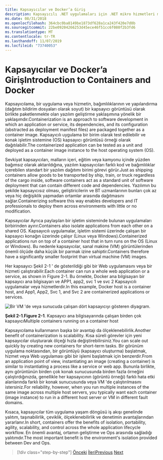 ```yaml
---
title: Kapsayıcılar ve Docker’a Giriş
description: Kapsayıcılı .NET uygulamaları için .NET mikro hizmetleri mimarisi | Kapsayıcılara ve Docker 'a giriş
ms.date: 08/31/2018
ms.openlocfilehash: 364cbc0ba8149be1873df628a1ca243f420e7d0b
ms.sourcegitcommit: 22be09204266253d45ece46f51cc6f080f2b3fd6
ms.translationtype: MT
ms.contentlocale: tr-TR
ms.lasthandoff: 11/07/2019
ms.locfileid: "73740053"
---
```

# <a name="introduction-to-containers-and-docker"></a><span data-ttu-id="cba9f-103">Kapsayıcılar ve Docker’a Giriş</span><span class="sxs-lookup"><span data-stu-id="cba9f-103">Introduction to Containers and Docker</span></span>

<span data-ttu-id="cba9f-104">Kapsayıcılama, bir uygulama veya hizmetin, bağımlılıklarının ve yapılandırma (dağıtım bildirim dosyaları olarak soyut) bir kapsayıcı görüntüsü olarak birlikte paketlenmekte olan yazılım geliştirme yaklaşımına yönelik bir yaklaşımdır.</span><span class="sxs-lookup"><span data-stu-id="cba9f-104">Containerization is an approach to software development in which an application or service, its dependencies, and its configuration (abstracted as deployment manifest files) are packaged together as a container image.</span></span> <span data-ttu-id="cba9f-105">Kapsayıcılı uygulama bir birim olarak test edilebilir ve konak işletim sistemine (OS) kapsayıcı görüntüsü örneği olarak dağıtılabilir.</span><span class="sxs-lookup"><span data-stu-id="cba9f-105">The containerized application can be tested as a unit and deployed as a container image instance to the host operating system (OS).</span></span>

<span data-ttu-id="cba9f-106">Sevkiyat kapsayıcıları, malların içeri, eğitim veya kamyonu içinde yüzden bağımsız olarak aktarıldığına, yazılım kapsayıcıları farklı kod ve bağımlılıklar içerebilen standart bir yazılım dağıtımı birimi görevi görür.</span><span class="sxs-lookup"><span data-stu-id="cba9f-106">Just as shipping containers allow goods to be transported by ship, train, or truck regardless of the cargo inside, software containers act as a standard unit of software deployment that can contain different code and dependencies.</span></span> <span data-ttu-id="cba9f-107">Yazılımın bu şekilde kapsayıcısız olması, geliştiricilerin ve BT uzmanlarının bunları çok az veya hiç değişiklik yapmadan ortamlar arasında dağıtmasını sağlar.</span><span class="sxs-lookup"><span data-stu-id="cba9f-107">Containerizing software this way enables developers and IT professionals to deploy them across environments with little or no modification.</span></span>

<span data-ttu-id="cba9f-108">Kapsayıcılar Ayrıca paylaşılan bir işletim sisteminde bulunan uygulamaları birbirinden ayırır.</span><span class="sxs-lookup"><span data-stu-id="cba9f-108">Containers also isolate applications from each other on a shared OS.</span></span> <span data-ttu-id="cba9f-109">Kapsayıcılı uygulamalar, işletim sistemi üzerinde çalışan bir kapsayıcı konağın üzerinde çalışır (Linux veya Windows).</span><span class="sxs-lookup"><span data-stu-id="cba9f-109">Containerized applications run on top of a container host that in turn runs on the OS (Linux or Windows).</span></span> <span data-ttu-id="cba9f-110">Bu nedenle kapsayıcılar, sanal makine (VM) görüntülerinden önemli ölçüde daha küçük bir parmak izine sahiptir.</span><span class="sxs-lookup"><span data-stu-id="cba9f-110">Containers therefore have a significantly smaller footprint than virtual machine (VM) images.</span></span>

<span data-ttu-id="cba9f-111">Her kapsayıcı Şekil 2-1 ' de gösterildiği gibi bir Web uygulamasını veya bir hizmeti çalıştırabilir.</span><span class="sxs-lookup"><span data-stu-id="cba9f-111">Each container can run a whole web application or a service, as shown in Figure 2-1.</span></span> <span data-ttu-id="cba9f-112">Bu örnekte, Docker ana bilgisayarı bir kapsayıcı ana bilgisayarı ve APP1, app2, svc 1 ve svc 2 Kapsayıcılı uygulamalar veya hizmetlerdir.</span><span class="sxs-lookup"><span data-stu-id="cba9f-112">In this example, Docker host is a container host, and App1, App2, Svc 1, and Svc 2 are containerized applications or services.</span></span>

![Bir VM 'de veya sunucuda çalışan dört kapsayıcıyı gösteren diyagram.](./media/index/multiple-containers-single-host.png)

<span data-ttu-id="cba9f-114">**Şekil 2-1**.</span><span class="sxs-lookup"><span data-stu-id="cba9f-114">**Figure 2-1**.</span></span> <span data-ttu-id="cba9f-115">Kapsayıcı ana bilgisayarında çalışan birden çok kapsayıcı</span><span class="sxs-lookup"><span data-stu-id="cba9f-115">Multiple containers running on a container host</span></span>

<span data-ttu-id="cba9f-116">Kapsayıcılama kullanmanın başka bir avantajı da ölçeklenebilirlik.</span><span class="sxs-lookup"><span data-stu-id="cba9f-116">Another benefit of containerization is scalability.</span></span> <span data-ttu-id="cba9f-117">Kısa süreli görevler için yeni kapsayıcılar oluşturarak ölçeği hızla değiştirebilirsiniz.</span><span class="sxs-lookup"><span data-stu-id="cba9f-117">You can scale out quickly by creating new containers for short-term tasks.</span></span> <span data-ttu-id="cba9f-118">Bir görünüm uygulama noktasından, bir görüntüyü (kapsayıcı oluşturma) başlatmak, hizmet veya Web uygulaması gibi bir işlemi başlatmak için benzerdir.</span><span class="sxs-lookup"><span data-stu-id="cba9f-118">From an application point of view, instantiating an image (creating a container) is similar to instantiating a process like a service or web app.</span></span> <span data-ttu-id="cba9f-119">Bununla birlikte, aynı görüntünün birden çok konak sunucusunda birden fazla örneğini çalıştırdığınızda, genellikle her kapsayıcının (görüntü örneği) farklı hata etki alanlarında farklı bir konak sunucusunda veya VM 'de çalıştırılmasını istersiniz.</span><span class="sxs-lookup"><span data-stu-id="cba9f-119">For reliability, however, when you run multiple instances of the same image across multiple host servers, you typically want each container (image instance) to run in a different host server or VM in different fault domains.</span></span>

<span data-ttu-id="cba9f-120">Kısaca, kapsayıcılar tüm uygulama yaşam döngüsü iş akışı genelinde yalıtım, taşınabilirlik, çeviklik, ölçeklenebilirlik ve denetimin avantajlarından yararlanır.</span><span class="sxs-lookup"><span data-stu-id="cba9f-120">In short, containers offer the benefits of isolation, portability, agility, scalability, and control across the whole application lifecycle workflow.</span></span> <span data-ttu-id="cba9f-121">En önemli avantaj, ortamın geliştirme ve Ops arasında sağladığı yalıtımdır.</span><span class="sxs-lookup"><span data-stu-id="cba9f-121">The most important benefit is the environment's isolation provided between Dev and Ops.</span></span>

>[!div class="step-by-step"]
><span data-ttu-id="cba9f-122">[Önceki](../index.md)
>[İleri](docker-defined.md)</span><span class="sxs-lookup"><span data-stu-id="cba9f-122">[Previous](../index.md)
[Next](docker-defined.md)</span></span>
